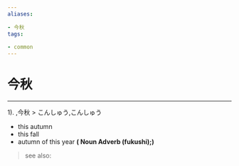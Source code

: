 ```yaml
---
aliases:
    
- 今秋
tags:
    
- common
---
```


# 今秋
---
1).
,今秋 > こんしゅう,こんしゅう

- this autumn
- this fall
- autumn of this year
**( Noun Adverb (fukushi);)**
> see also: 
            